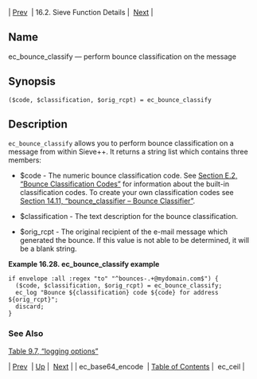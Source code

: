 | [Prev](sieve.ref.ec_base64_encode)  | 16.2. Sieve Function Details |  [Next](sieve.ref.ec_ceil) |

<a name="sieve.ref.ec_bounce_classify"></a>
## Name

ec_bounce_classify — perform bounce classification on the message

## Synopsis

`($code, $classification, $orig_rcpt) = ec_bounce_classify`

<a name="idp29217168"></a>
## Description

`ec_bounce_classify` allows you to perform bounce classification on a message from within Sieve++. It returns a string list which contains three members:

*   $code - The numeric bounce classification code. See [Section E.2, “Bounce Classification Codes”](bounce_logger.classification.codes "E.2. Bounce Classification Codes") for information about the built-in classification codes. To create your own classification codes see [Section 14.11, “bounce_classifier – Bounce Classifier”](modules.bounce_classifier "14.11. bounce_classifier – Bounce Classifier").

*   $classification - The text description for the bounce classification.

*   $orig_rcpt - The original recipient of the e-mail message which generated the bounce. If this value is not able to be determined, it will be a blank string.

<a name="example.ec_bounce_classify"></a>

**Example 16.28. ec_bounce_classify example**

```
if envelope :all :regex "to" "^bounces-.+@mydomain.com$") {
  ($code, $classification, $orig_rcpt) = ec_bounce_classify;
  ec_log "Bounce ${classification} code ${code} for address ${orig_rcpt}";
  discard;
}
```

<a name="idp29226144"></a>
### See Also

[Table 9.7, “logging options”](options-summary#logging-options-table "Table 9.7. logging options")

| [Prev](sieve.ref.ec_base64_encode)  | [Up](sieve.ref.files) |  [Next](sieve.ref.ec_ceil) |
| ec_base64_encode  | [Table of Contents](index) |  ec_ceil |
